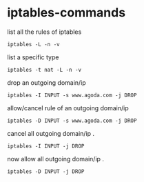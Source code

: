 
# iptables-commands


list all the rules of iptables
```console
iptables -L -n -v
```

list a specific type
```console
iptables -t nat -L -n -v
```
drop an outgoing domain/ip
```console
iptables -I INPUT -s www.agoda.com -j DROP
```

allow/cancel rule of an outgoing domain/ip
```console
iptables -D INPUT -s www.agoda.com -j DROP
```

cancel all outgoing domain/ip .
```console
iptables -I INPUT -j DROP
```

now allow all outgoing domain/ip .
```console
iptables -D INPUT -j DROP
```
